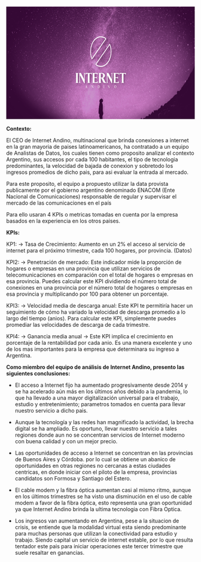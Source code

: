<p align="center">
  <img src="./pictures/InternetAndino.png" alt="texto alternativo" width="700" height="300">
</p>


**Contexto:** 

El CEO de Internet Andino, multinacional que brinda conexiones a internet en la gran mayoria de paises latinoamericanos, ha contratado a un equipo de Analistas de Datos, los cuales tienen como proposito analizar el contexto Argentino, sus accesos por cada 100 habitantes, el tipo de tecnologia predominantes,
la velocidad de bajada de conexion y sobretodo los ingresos promedios de dicho pais, para asi evaluar la entrada al mercado. 

Para este proposito, el equipo a propuesto utilizar la data provista publicamente por el gobierno argentino denominado ENACOM (Ente Nacional de Comunicaciones) responsable de regular y supervisar el mercado de las comunicaciones en el país

Para ello usaran 4 KPIs o metricas tomadas en cuenta por la empresa basados en la experiencia en los otros paises.

**KPIs:**

KP1: 
-> Tasa de Crecimiento: Aumento en un 2% el acceso al servicio de internet para el próximo trimestre, cada 100 hogares, por provincia. (Datos)

KPI2:
-> Penetración de mercado: Este indicador mide la proporción de hogares o empresas en una provincia que utilizan servicios de telecomunicaciones en comparación con el total de hogares o empresas en esa provincia. Puedes calcular este KPI dividiendo el número total de conexiones en una provincia por el número total de hogares o empresas en esa provincia y multiplicando por 100 para obtener un porcentaje.

KPI3:
-> Velocidad media de descarga anual: Este KPI te permitiría hacer un seguimiento de cómo ha variado la velocidad de descarga promedio a lo largo del tiempo (anios). Para calcular este KPI, simplemente puedes promediar las velocidades de descarga de cada trimestre.

KPI4:
-> Ganancia media anual -> Este KPI implica el crecimiento en porcentaje de la rentabilidad por cada anio. Es una manera excelente y uno de los mas importantes para la empresa que determinara su ingreso a Argentina.



**Como miembro del equipo de análisis de Internet Andino, presento las siguientes conclusiones:**

- El acceso a Internet fijo ha aumentado progresivamente desde 2014 y se ha acelerado aún más en los últimos años debido a la pandemia, lo que ha llevado a una mayor digitalización universal para el trabajo, estudio y entretenimiento; parametros tomados en cuenta para llevar nuestro servicio a dicho pais.

- Aunque la tecnología y las redes han magnificado la actividad, la brecha digital se ha ampliado. Es oportuno, llevar nuestro servicio a tales regiones donde aun no se concentran servicios de Internet moderno con buena calidad y con un mejor precio.

- Las oportunidades de acceso a Internet se concentran en las provincias de Buenos Aires y Córdoba. por lo cual se obtiene un abanico de oportunidades en otras regiones no cercanas a estas ciudades centricas, en donde iniciar con el piloto de la empresa, provincias candidatos son Formosa y Santiago del Estero.

- El cable modem y la fibra óptica aumentan casi al mismo ritmo, aunque en los últimos trimestres se ha visto una disminución en el uso de cable modem a favor de la fibra óptica, esto representa una gran oportunidad ya que Internet Andino brinda la ultima tecnologia con Fibra Optica. 

- Los ingresos van aumentando en Argentina, pese a la situacion de crisis, se entiende que la modalidad virtual esta siendo predominante para muchas personas que utilizan la conectividad para estudio y trabajo. Siendo capital un servicio de internet estable, por lo que resulta tentador este pais para iniciar operaciones este tercer trimestre que suele resaltar en ganancias.